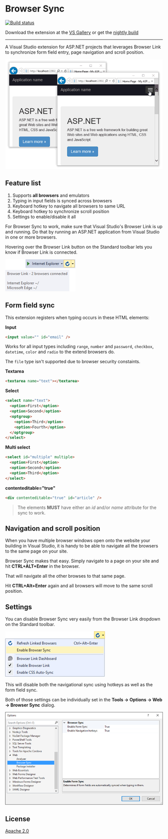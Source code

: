 # Browser Sync

[![Build status](https://ci.appveyor.com/api/projects/status/o508r208jkg13ob3?svg=true)](https://ci.appveyor.com/project/madskristensen/browsersync)

Download the extension at the
[VS Gallery](https://visualstudiogallery.msdn.microsoft.com/5741a548-5179-4a77-ad96-fca71535774d)
or get the
[nightly build](http://vsixgallery.com/extension/10d9b3af-1338-4c45-bc99-4ec38c3a11fb/)

------------------------------------------

A Visual Studio extension for ASP.NET projects that
leverages Browser Link to synchronize form field entry,
page navigation and scroll position.

![Browser Sync demo](art/animation.gif)

## Feature list

1. Supports **all browsers** and emulators
2. Typing in input fields is synced across browsers
3. Keyboard hotkey to navigate all browsers to same URL
4. Keyboard hotkey to synchronize scroll position
5. Settings to enable/disable it all

For Browser Sync to work, make sure that Visual Studio's
Browser Link is up and running. Do that by running an
ASP.NET application from Visual Studio in one or more
browsers.

Hovering over the Browser Link button on the Standard
toolbar lets you know if Browser Link is connected.

![Browser Link Tooltip](art/browser-link-tooltip.png)

## Form field sync
This extension registers when typing occurs in these
HTML elements:

**Input**
```html
<input value="" id="email" />
```

Works for all input types including `range`, `number` and
`password`, `checkbox`, `datetime`, `color` and `radio`
to the extend browsers do.

The `file` type isn't supported due to browser security
constaints.

**Textarea**
```html
<textarea name="text"></textarea>
```

**Select**
```html
<select name="text">
  <option>First</option>
  <option>Second</option>
  <optgroup>
    <option>Third</option>
    <option>Fourth</option>
  </optgroup>
</select>
```

**Multi select**
```html
<select id="multiple" multiple>
  <option>First</option>
  <option>Second</option>
  <option>Third</option>
</select>
```

**contenteditable="true"**
```html
<div contenteditable="true" id="article" />
```

> The elements **MUST** have either an _id_ and/or _name_
> attribute for the sync to work.

## Navigation and scroll position
When you have multiple browser windows open onto the
website your building in Visual Studio, it is handy to
be able to navigate all the browsers to the same page on
your site.

Browser Sync makes that easy. Simply navigate to a page
on your site and hit **CTRL+ALT+Enter** in the browser.

That will navigate all the other browses to that same page.

Hit **CTRL+Alt+Enter** again and all browsers will move
to the same scroll position.

## Settings
You can disable Browser Sync very easily from the Browser
Link dropdown on the Standard toolbar.

![Browser Link Menu](art/browser-link-menu.png)

This will disable both the navigational sync using hotkeys
as well as the form field sync.

Both of those settings can be individually set in the
**Tools -> Options -> Web -> Browser Sync** dialog.

![Settings](art/settings.png)

## License

[Apache 2.0](LICENSE)